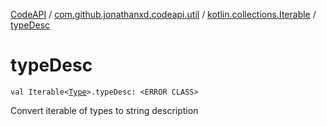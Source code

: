 [CodeAPI](../../index.md) / [com.github.jonathanxd.codeapi.util](../index.md) / [kotlin.collections.Iterable](index.md) / [typeDesc](.)

# typeDesc

`val Iterable<`[`Type`](http://docs.oracle.com/javase/6/docs/api/java/lang/reflect/Type.html)`>.typeDesc: <ERROR CLASS>`

Convert iterable of types to string description

